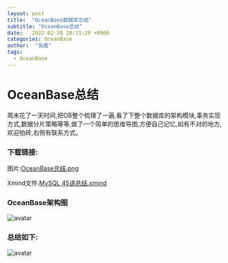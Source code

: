 ```yaml
---
layout: post
title:  "OceanBase数据库总结"
subtitle: "OceanBase总结"
date:   2022-02-20 20:31:29 +0900
categories: OceanBase
author:  "张鑫"
tags:
  - OceanBase
---
```


# OceanBase总结
周末花了一天时间,把OB整个梳理了一遍,看了下整个数据库的架构模块,事务实现方式,数据分片策略等等,做了一个简单的思维导图,方便自己记忆,如有不对的地方,欢迎拍砖,右侧有联系方式。

### 下载链接:
图片:[OceanBase总结.png](/myblog/img/OceanBase.png)

Xmind文件:[MySQL 45讲总结.xmind](/myblog/img/OceanBase.xmind)

### OceanBase架构图
![avatar](/myblog/img/OB_Struct.png)

### 总结如下:
![avatar](/myblog/img/OceanBase.png)